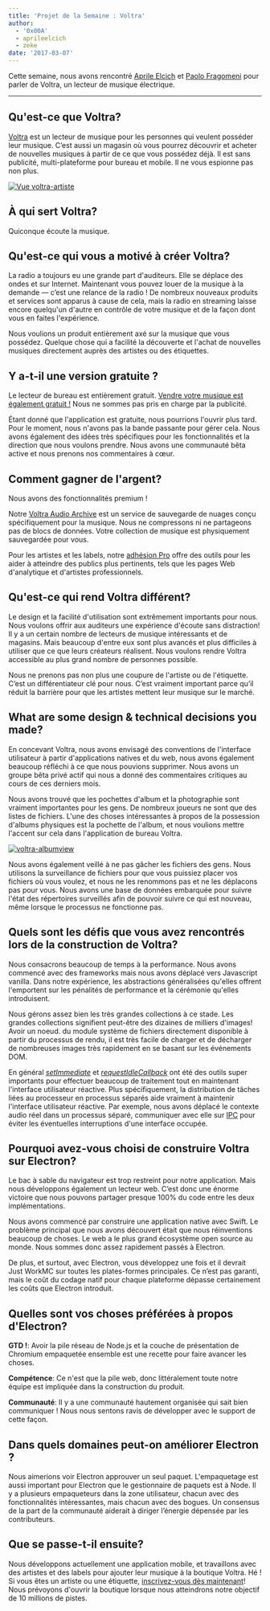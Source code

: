 ```yaml
---
title: 'Projet de la Semaine : Voltra'
author:
  - '0x00A'
  - aprileelcich
  - zeke
date: '2017-03-07'
---
```


Cette semaine, nous avons rencontré [Aprile Elcich](https://twitter.com/aprileelcich) et [Paolo Fragomeni](https://twitter.com/0x00A) pour parler de Voltra, un lecteur de musique électrique.

---

## Qu'est-ce que Voltra?

[Voltra](https://voltra.co/) est un lecteur de musique pour les personnes qui veulent posséder leur musique. C’est aussi un magasin où vous pourrez découvrir et acheter de nouvelles musiques à partir de ce que vous possédez déjà. Il est sans publicité, multi-plateforme pour bureau et mobile. Il ne vous espionne pas non plus.

[![Vue voltra-artiste](https://cloud.githubusercontent.com/assets/2289/23670061/4db0323c-031b-11e7-81fd-128e714e911c.jpg)](https://voltra.co/)

## À qui sert Voltra?

Quiconque écoute la musique.

## Qu'est-ce qui vous a motivé à créer Voltra?

La radio a toujours eu une grande part d'auditeurs. Elle se déplace des ondes et sur Internet. Maintenant vous pouvez louer de la musique à la demande — c’est une relance de la radio ! De nombreux nouveaux produits et services sont apparus à cause de cela, mais la radio en streaming laisse encore quelqu'un d'autre en contrôle de votre musique et de la façon dont vous en faites l'expérience.

Nous voulions un produit entièrement axé sur la musique que vous possédez. Quelque chose qui a facilité la découverte et l'achat de nouvelles musiques directement auprès des artistes ou des étiquettes.

## Y a-t-il une version gratuite ?

Le lecteur de bureau est entièrement gratuit. [Vendre votre musique est également gratuit !](https://voltra.co/artists) Nous ne sommes pas pris en charge par la publicité.

Étant donné que l'application est gratuite, nous pourrions l'ouvrir plus tard. Pour le moment, nous n'avons pas la bande passante pour gérer cela. Nous avons également des idées très spécifiques pour les fonctionnalités et la direction que nous voulons prendre. Nous avons une communauté bêta active et nous prenons nos commentaires à cœur.

## Comment gagner de l'argent?

Nous avons des fonctionnalités premium !

Notre [Voltra Audio Archive](https://voltra.co/premium/) est un service de sauvegarde de nuages conçu spécifiquement pour la musique. Nous ne compressons ni ne partageons pas de blocs de données. Votre collection de musique est physiquement sauvegardée pour vous.

Pour les artistes et les labels, notre [adhésion Pro](https://voltra.co/artists/pro) offre des outils pour les aider à atteindre des publics plus pertinents, tels que les pages Web d'analytique et d'artistes professionnels.

## Qu'est-ce qui rend Voltra différent?

Le design et la facilité d'utilisation sont extrêmement importants pour nous. Nous voulons offrir aux auditeurs une expérience d'écoute sans distraction! Il y a un certain nombre de lecteurs de musique intéressants et de magasins. Mais beaucoup d'entre eux sont plus avancés et plus difficiles à utiliser que ce que leurs créateurs réalisent. Nous voulons rendre Voltra accessible au plus grand nombre de personnes possible.

Nous ne prenons pas non plus une coupure de l'artiste ou de l'étiquette. C’est un différentiateur clé pour nous. C’est vraiment important parce qu’il réduit la barrière pour que les artistes mettent leur musique sur le marché.

## What are some design & technical decisions you made?

En concevant Voltra, nous avons envisagé des conventions de l'interface utilisateur à partir d'applications natives et du web, nous avons également beaucoup réfléchi à ce que nous pouvions supprimer. Nous avons un groupe bêta privé actif qui nous a donné des commentaires critiques au cours de ces derniers mois.

Nous avons trouvé que les pochettes d'album et la photographie sont vraiment importantes pour les gens. De nombreux joueurs ne sont que des listes de fichiers. L'une des choses intéressantes à propos de la possession d'albums physiques est la pochette de l'album, et nous voulions mettre l'accent sur cela dans l'application de bureau Voltra.

[![voltra-albumview](https://cloud.githubusercontent.com/assets/2289/23670056/4b0c18d4-031b-11e7-89e1-539e927a380d.jpg)](https://voltra.co/)

Nous avons également veillé à ne pas gâcher les fichiers des gens. Nous utilisons la surveillance de fichiers pour que vous puissiez placer vos fichiers où vous voulez, et nous ne les renommons pas et ne les déplacons pas pour vous. Nous avons une base de données embarquée pour suivre l'état des répertoires surveillés afin de pouvoir suivre ce qui est nouveau, même lorsque le processus ne fonctionne pas.

## Quels sont les défis que vous avez rencontrés lors de la construction de Voltra?

Nous consacrons beaucoup de temps à la performance. Nous avons commencé avec des frameworks mais nous avons déplacé vers Javascript vanilla. Dans notre expérience, les abstractions généralisées qu'elles offrent l'emportent sur les pénalités de performance et la cérémonie qu'elles introduisent.

Nous gérons assez bien les très grandes collections à ce stade. Les grandes collections signifient peut-être des dizaines de milliers d'images! Avoir un noeud. du module système de fichiers directement disponible à partir du processus de rendu, il est très facile de charger et de décharger de nombreuses images très rapidement en se basant sur les événements DOM.

En général *[setImmediate](https://developer.mozilla.org/en-US/docs/Web/API/Window/setImmediate)* et *[requestIdleCallback](https://developer.mozilla.org/en-US/docs/Web/API/Window/requestIdleCallback)* ont été des outils super importants pour effectuer beaucoup de traitement tout en maintenant l'interface utilisateur réactive. Plus spécifiquement, la distribution de tâches liées au processeur en processus séparés aide vraiment à maintenir l'interface utilisateur réactive. Par exemple, nous avons déplacé le contexte audio réel dans un processus séparé, communiquer avec elle sur [IPC](https://electronjs.org/docs/glossary/#ipc) pour éviter les éventuelles interruptions d'une interface occupée.

## Pourquoi avez-vous choisi de construire Voltra sur Electron?

Le bac à sable du navigateur est trop restreint pour notre application. Mais nous développons également un lecteur web. C’est donc une énorme victoire que nous pouvons partager presque 100% du code entre les deux implémentations.

Nous avons commencé par construire une application native avec Swift. Le problème principal que nous avons découvert était que nous réinventions beaucoup de choses. Le web a le plus grand écosystème open source au monde. Nous sommes donc assez rapidement passés à Electron.

De plus, et surtout, avec Electron, vous développez une fois et il devrait Just WorkMC sur toutes les plates-formes principales. Ce n’est pas garanti, mais le coût du codage natif pour chaque plateforme dépasse certainement les coûts que Electron introduit.

## Quelles sont vos choses préférées à propos d'Electron?

**GTD !**: Avoir la pile réseau de Node.js et la couche de présentation de Chromium empaquetée ensemble est une recette pour faire avancer les choses.

**Compétence**: Ce n'est que la pile web, donc littéralement toute notre équipe est impliquée dans la construction du produit.

**Communauté**: Il y a une communauté hautement organisée qui sait bien communiquer ! Nous nous sentons ravis de développer avec le support de cette façon.

## Dans quels domaines peut-on améliorer Electron ?

Nous aimerions voir Electron approuver un seul paquet. L'empaquetage est aussi important pour Electron que le gestionnaire de paquets est à Node. Il y a plusieurs empaqueteurs dans la zone utilisateur, chacun avec des fonctionnalités intéressantes, mais chacun avec des bogues. Un consensus de la part de la communauté aiderait à diriger l’énergie dépensée par les contributeurs.

## Que se passe-t-il ensuite?

Nous développons actuellement une application mobile, et travaillons avec des artistes et des labels pour ajouter leur musique à la boutique Voltra. Hé ! Si vous êtes un artiste ou une étiquette, [inscrivez-vous dès maintenant](https://admin.voltra.co/signup)! Nous prévoyons d'ouvrir la boutique lorsque nous atteindrons notre objectif de 10 millions de pistes.

